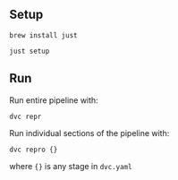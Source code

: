 ## Setup

```
brew install just
```

```
just setup
```

## Run

Run entire pipeline with:
```
dvc repr
```

Run individual sections of the pipeline with:
```
dvc repro {}
```

where `{}` is any stage in `dvc.yaml` 

